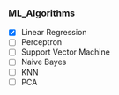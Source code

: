 ### ML_Algorithms

- [X] Linear Regression
- [ ] Perceptron
- [ ] Support Vector Machine
- [ ] Naive Bayes 
- [ ] KNN
- [ ] PCA
